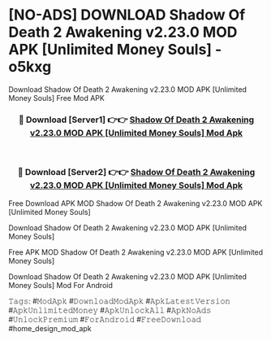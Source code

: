 # [NO-ADS] DOWNLOAD Shadow Of Death 2 Awakening v2.23.0 MOD APK [Unlimited Money Souls] - o5kxg
Download Shadow Of Death 2 Awakening v2.23.0 MOD APK [Unlimited Money Souls] Free Mod APK

<div align="center">
<h3>🔴 Download [Server1] 👉👉 <a href="https://apk-comot.site?title=Shadow_Of_Death_2_Awakening_v2.23.0_MOD_APK_[Unlimited_Money_Souls]">Shadow Of Death 2 Awakening v2.23.0 MOD APK [Unlimited Money Souls] Mod Apk</a></h3><br>

<h3>🔴 Download [Server2] 👉👉 <a href="https://apk-comot.site?title=Shadow_Of_Death_2_Awakening_v2.23.0_MOD_APK_[Unlimited_Money_Souls]">Shadow Of Death 2 Awakening v2.23.0 MOD APK [Unlimited Money Souls] Mod Apk</a></h3>
</div>


Free Download APK MOD Shadow Of Death 2 Awakening v2.23.0 MOD APK [Unlimited Money Souls]

Download Shadow Of Death 2 Awakening v2.23.0 MOD APK [Unlimited Money Souls] 

Free APK MOD Shadow Of Death 2 Awakening v2.23.0 MOD APK [Unlimited Money Souls] 

Download Shadow Of Death 2 Awakening v2.23.0 MOD APK [Unlimited Money Souls] Mod For Android

𝚃𝚊𝚐𝚜: #𝙼𝚘𝚍𝙰𝚙𝚔 #𝙳𝚘𝚠𝚗𝚕𝚘𝚊𝚍𝙼𝚘𝚍𝙰𝚙𝚔 #𝙰𝚙𝚔𝙻𝚊𝚝𝚎𝚜𝚝𝚅𝚎𝚛𝚜𝚒𝚘𝚗 #𝙰𝚙𝚔𝚄𝚗𝚕𝚒𝚖𝚒𝚝𝚎𝚍𝙼𝚘𝚗𝚎𝚢 #𝙰𝚙𝚔𝚄𝚗𝚕𝚘𝚌𝚔𝙰𝚕𝚕 #𝙰𝚙𝚔𝙽𝚘𝙰𝚍𝚜 #𝚄𝚗𝚕𝚘𝚌𝚔𝙿𝚛𝚎𝚖𝚒𝚞𝚖 #𝙵𝚘𝚛𝙰𝚗𝚍𝚛𝚘𝚒𝚍 #𝙵𝚛𝚎𝚎𝙳𝚘𝚠𝚗𝚕𝚘𝚊𝚍 #home_design_mod_apk